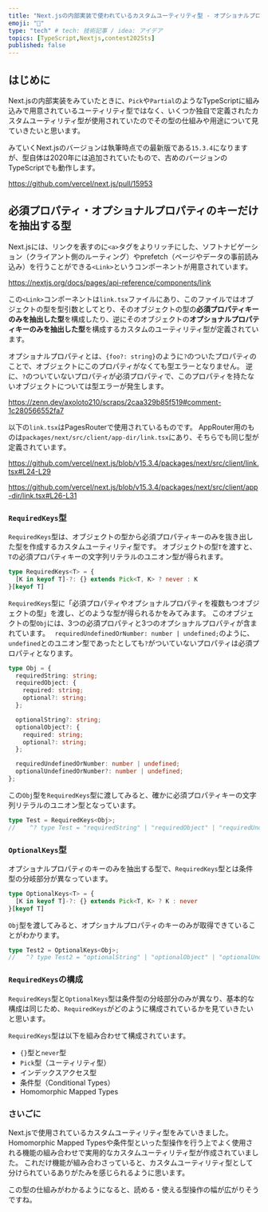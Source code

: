 ```yaml
---
title: "Next.jsの内部実装で使われているカスタムユーティリティ型 - オプショナルプロパティのキーを取得する型に型操作の基本が詰まっている！"
emoji: "🐙"
type: "tech" # tech: 技術記事 / idea: アイデア
topics: [TypeScript,Nextjs,contest2025ts]
published: false
---
```

## はじめに
Next.jsの内部実装をみていたときに、`Pick`や`Partial`のようなTypeScriptに組み込みで用意されているユーティリティ型ではなく、いくつか独自で定義されたカスタムユーティリティ型が使用されていたのでその型の仕組みや用途について見ていきたいと思います。

みていくNext.jsのバージョンは執筆時点での最新版である`15.3.4`になりますが、型自体は2020年には追加されていたもので、古めのバージョンのTypeScriptでも動作します。

https://github.com/vercel/next.js/pull/15953

## 必須プロパティ・オプショナルプロパティのキーだけを抽出する型
Next.jsには、リンクを表すのに`<a>`タグをよりリッチにした、ソフトナビゲーション（クライアント側のルーティング）やprefetch（ページやデータの事前読み込み）を行うことができる`<Link>`というコンポーネントが用意されています。

https://nextjs.org/docs/pages/api-reference/components/link

この`<Link>`コンポーネントは`link.tsx`ファイルにあり、このファイルではオブジェクトの型を型引数としてとり、そのオブジェクトの型の**必須プロパティキーのみを抽出した型**を構成したり、逆にそのオブジェクトの**オプショナルプロパティキーのみを抽出した型**を構成するカスタムのユーティリティ型が定義されています。

オプショナルプロパティとは、`{foo?: string}`のように`?`のついたプロパティのことで、オブジェクトにこのプロパティがなくても型エラーとなりません。
逆に、`?`のついていないプロパティが必須プロパティで、このプロパティを持たないオブジェクトについては型エラーが発生します。

https://zenn.dev/axoloto210/scraps/2caa329b85f519#comment-1c280566552fa7


以下の`link.tsx`はPagesRouterで使用されているものです。
AppRouter用のものは`packages/next/src/client/app-dir/link.tsx`にあり、そちらでも同じ型が定義されています。

https://github.com/vercel/next.js/blob/v15.3.4/packages/next/src/client/link.tsx#L24-L29

https://github.com/vercel/next.js/blob/v15.3.4/packages/next/src/client/app-dir/link.tsx#L26-L31

### `RequiredKeys`型
`RequiredKeys`型は、オブジェクトの型から必須プロパティキーのみを抜き出した型を作成するカスタムユーティリティ型です。
オブジェクトの型`T`を渡すと、`T`の必須プロパティキーの文字列リテラルのユニオン型が得られます。

```ts
type RequiredKeys<T> = {
  [K in keyof T]-?: {} extends Pick<T, K> ? never : K
}[keyof T]
```

`RequiredKeys`型に「必須プロパティやオプショナルプロパティを複数もつオブジェクトの型」を渡し、どのような型が得られるかをみてみます。
このオブジェクトの型`Obj`には、3つの必須プロパティと3つのオプショナルプロパティが含まれています。
` requiredUndefinedOrNumber: number | undefined;`のように、`undefined`とのユニオン型であったとしても`?`がついていないプロパティは必須プロパティとなります。

```ts
type Obj = {
  requiredString: string;
  requiredObject: {
    required: string;
    optional?: string;
  };

  optionalString?: string;
  optionalObject?: {
    required: string;
    optional?: string;
  };

  requiredUndefinedOrNumber: number | undefined;
  optionalUndefinedOrNumber?: number | undefined;
};
```

この`Obj`型を`RequiredKeys`型に渡してみると、確かに必須プロパティキーの文字列リテラルのユニオン型となっています。


```ts
type Test = RequiredKeys<Obj>;
//    ^? type Test = "requiredString" | "requiredObject" | "requiredUndefinedOrNumber"
```

### `OptionalKeys`型
オプショナルプロパティのキーのみを抽出する型で、`RequiredKeys`型とは条件型の分岐部分が異なっています。
```ts
type OptionalKeys<T> = {
  [K in keyof T]-?: {} extends Pick<T, K> ? K : never
}[keyof T]
```
`Obj`型を渡してみると、オプショナルプロパティのキーのみが取得できていることがわかります。
```ts
type Test2 = OptionalKeys<Obj>;
//   ^? type Test2 = "optionalString" | "optionalObject" | "optionalUndefinedOrNumber"
```


### `RequiredKeys`の構成
`RequiredKeys`型と`OptionalKeys`型は条件型の分岐部分のみが異なり、基本的な構成は同じため、`RequiredKeys`がどのように構成されているかを見ていきたいと思います。

`RequiredKeys`型は以下を組み合わせて構成されています。
- `{}`型と`never`型
- `Pick`型（ユーティリティ型）
- インデックスアクセス型
- 条件型（Conditional Types）
- Homomorphic Mapped Types


### さいごに
Next.jsで使用されているカスタムユーティリティ型をみていきました。
Homomorphic Mapped Typesや条件型といった型操作を行う上でよく使用される機能の組み合わせで実用的なカスタムユーティリティ型が作成されていました。
これだけ機能が組み合わさっていると、カスタムユーティリティ型として分けられているありがたみを感じられるように思います。

この型の仕組みがわかるようになると、読める・使える型操作の幅が広がりそうですね。

